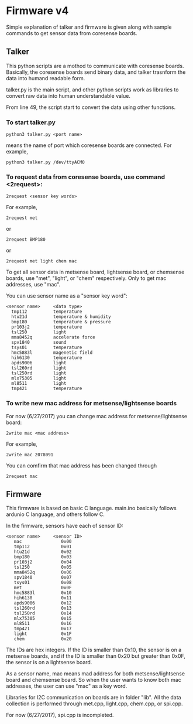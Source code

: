 # Firmware v4

Simple explanation of talker and firmware is given along with sample commands to get sensor data from coresense boards.

## Talker
This python scripts are a mothod to communicate with coresense boards. Basically, the coresense boards send binary data, and talker trasnform the data into humand readable form.

talker.py is the main script, and other python scripts work as libraries to convert raw data into human understandable value.

From line 49, the script start to convert the data using other functions.

### To start talker.py
```
python3 talker.py <port name>
```
<port name> means the name of port which coresense boards are connected.
For example,
```
python3 talker.py /dev/ttyACM0
```

### To request data from coresense boards, use command <2request>:
```
2request <sensor key words>
```
For example,
```
2request met
```
or 
```
2request BMP180
```
or
```
2request met light chem mac
```

To get all sensor data in metsense board, lightsense board, or chemsense boards, use "met", "light", or "chem" respectively.
Only to get mac addresses, use "mac".

You can use sensor name as a "sensor key word":
```
<sensor name>     <data type>
  tmp112          temperature
  htu21d          temperature & humidity
  bmp180          temperature & pressure
  pr103j2         temperature
  tsl250          light
  mma8452q        accelerate force
  spv1840         sound
  tsys01          temperature
  hmc5883l        magenetic field
  hih6130         temperature 
  apds9006        light
  tsl260rd        light
  tsl250rd        light
  mlx75305        light
  ml8511          light
  tmp421          temperature
```

### To write new mac address for metsense/lightsense boards

For now (6/27/2017) you can change mac address for metsense/lightsense board:
```
2write mac <mac address>
```
For example,
```
2write mac 2078091
```
You can comfirm that mac address has been changed through
```
2request mac
```
## Firmware
This firmware is based on basic C language. main.ino basically follows ardunio C language, and others follow C.

In the firmware, sensors have each of sensor ID:
```
<sensor name>     <sensor ID>
   mac               0x00
   tmp112            0x01
   htu21d            0x02
   bmp180            0x03
   pr103j2           0x04
   tsl250            0x05
   mma8452q          0x06
   spv1840           0x07
   tsys01            0x08
   met               0x0F
   hmc5883l          0x10
   hih6130           0x11
   apds9006          0x12
   tsl260rd          0x13
   tsl250rd          0x14
   mlx75305          0x15
   ml8511            0x16
   tmp421            0x17
   light             0x1F
   chem              0x20
```
The IDs are hex integers. If the ID is smaller than 0x10, the sensor is on a metsense boards, and if the ID is smaller than 0x20 but greater than 0x0F, the sensor is on a lightsense board.

As a sensor name, mac means mad address for both metsense/lightsense board and chemsense board. So when the user wants to know both mac addresses, the user can use "mac" as a key word.

Libraries for I2C communication on boards are in folder "lib". All the data collection is performed through met.cpp, light.cpp, chem.cpp, or spi.cpp.

For now (6/27/2017), spi.cpp is incompleted.
